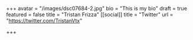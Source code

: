 +++
avatar = "/images/dsc07684-2.jpg"
bio = "This is my bio"
draft = true
featured = false
title = "Tristan Frizza"
[[social]]
title = "Twitter"
url = "https://twitter.com/TristanVtx"

+++
